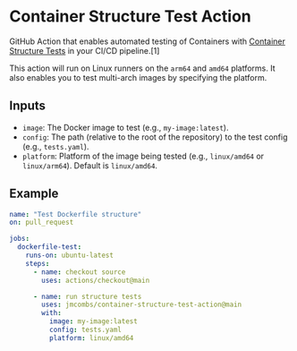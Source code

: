 # Container Structure Test Action

GitHub Action that enables automated testing of Containers with [Container Structure Tests](https://github.com/GoogleContainerTools/container-structure-test) in your CI/CD pipeline.[1]

This action will run on Linux runners on the `arm64` and `amd64` platforms. It also enables you to test multi-arch images by specifying the platform.

## Inputs

- `image`: The Docker image to test (e.g., `my-image:latest`).
- `config`: The path (relative to the root of the repository) to the test config (e.g., `tests.yaml`).
- `platform`: Platform of the image being tested (e.g., `linux/amd64` or `linux/arm64`). Default is `linux/amd64`.

## Example

```yaml
name: "Test Dockerfile structure"
on: pull_request

jobs:
  dockerfile-test:
    runs-on: ubuntu-latest
    steps:
      - name: checkout source
        uses: actions/checkout@main

      - name: run structure tests
        uses: jmcombs/container-structure-test-action@main
        with:
          image: my-image:latest
          config: tests.yaml
          platform: linux/amd64
```

[^1]: This project is a fork of an original project by [Plex Systems](https://github.com/plexsystems/container-structure-test-action)
